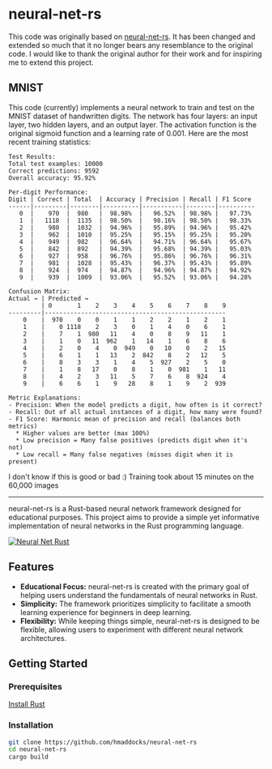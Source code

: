 # neural-net-rs

This code was originally based on [neural-net-rs](https://github.com/your-username/neural-net-rs). It has been changed and extended so much that it no longer bears any resemblance to the original code. I would like to thank the original author for their work and for inspiring me to extend this project.

## MNIST

This code (currently) implements a neural network to train and test on the MNIST dataset of handwritten digits. The network has four layers: an input layer, two hidden layers, and an output layer. The activation function is the original sigmoid function and a learning rate of 0.001. Here are the most recent training statistics:

```text
Test Results:
Total test examples: 10000
Correct predictions: 9592
Overall accuracy: 95.92%

Per-digit Performance:
Digit | Correct | Total  | Accuracy | Precision | Recall | F1 Score
------|---------|--------|----------|-----------|--------|----------
   0  |    970  |  980   |  98.98%  |   96.52%  | 98.98% |   97.73%
   1  |   1118  |  1135  |  98.50%  |   98.16%  | 98.50% |   98.33%
   2  |    980  |  1032  |  94.96%  |   95.89%  | 94.96% |   95.42%
   3  |    962  |  1010  |  95.25%  |   95.15%  | 95.25% |   95.20%
   4  |    949  |  982   |  96.64%  |   94.71%  | 96.64% |   95.67%
   5  |    842  |  892   |  94.39%  |   95.68%  | 94.39% |   95.03%
   6  |    927  |  958   |  96.76%  |   95.86%  | 96.76% |   96.31%
   7  |    981  |  1028  |  95.43%  |   96.37%  | 95.43% |   95.89%
   8  |    924  |  974   |  94.87%  |   94.96%  | 94.87% |   94.92%
   9  |    939  |  1009  |  93.06%  |   95.52%  | 93.06% |   94.28%

Confusion Matrix:
Actual → | Predicted →
         | 0       1    2    3    4    5    6    7    8    9
---------|--------------------------------------------------
    0    |  970    0    0    1    1    2    2    1    2    1
    1    |    0 1118    2    3    0    1    4    0    6    1
    2    |    7    1  980   11    4    0    8    9   11    1
    3    |    1    0   11  962    1   14    1    6    8    6
    4    |    2    0    4    0  949    0   10    0    2   15
    5    |    6    1    1   13    2  842    8    2   12    5
    6    |    8    3    3    1    4    5  927    2    5    0
    7    |    1    8   17    0    8    1    0  981    1   11
    8    |    4    2    3   11    5    7    6    8  924    4
    9    |    6    6    1    9   28    8    1    9    2  939

Metric Explanations:
- Precision: When the model predicts a digit, how often is it correct?
- Recall: Out of all actual instances of a digit, how many were found?
- F1 Score: Harmonic mean of precision and recall (balances both metrics)
  * Higher values are better (max 100%)
  * Low precision = Many false positives (predicts digit when it's not)
  * Low recall = Many false negatives (misses digit when it is present)

```

I don't know if this is good or bad :) Training took about 15 minutes on the 60,000 images

---

neural-net-rs is a Rust-based neural network framework designed for educational purposes. This project aims to provide a simple yet informative implementation of neural networks in the Rust programming language.

[![Neural Net Rust](https://img.youtube.com/vi/DKbz9pNXVdE/0.jpg)](https://www.youtube.com/watch?v=DKbz9pNXVdE)

## Features

- **Educational Focus:** neural-net-rs is created with the primary goal of helping users understand the fundamentals of neural networks in Rust.
- **Simplicity:** The framework prioritizes simplicity to facilitate a smooth learning experience for beginners in deep learning.
- **Flexibility:** While keeping things simple, neural-net-rs is designed to be flexible, allowing users to experiment with different neural network architectures.

## Getting Started

### Prerequisites

[Install Rust](https://www.rust-lang.org/learn/get-started)

### Installation

```bash
git clone https://github.com/hmaddocks/neural-net-rs
cd neural-net-rs
cargo build
